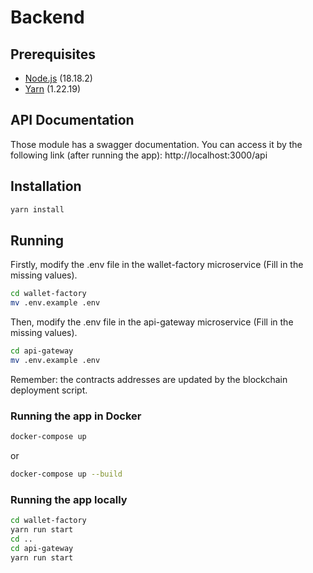 # Backend

## Prerequisites

* [Node.js](https://nodejs.org/en/) (18.18.2)
* [Yarn](https://yarnpkg.com/) (1.22.19)

## API Documentation
Those module has a swagger documentation. You can access it by the following link (after running the app):
http://localhost:3000/api

## Installation

```bash
yarn install
```

## Running
Firstly, modify the .env file in the wallet-factory microservice (Fill in the missing values).
```bash
cd wallet-factory
mv .env.example .env
```
Then, modify the .env file in the api-gateway microservice (Fill in the missing values).
```bash
cd api-gateway
mv .env.example .env
```

Remember: the contracts addresses are updated by the blockchain deployment script.

### Running the app in Docker

```bash
docker-compose up 
```
or 
```bash
docker-compose up --build
```
 ### Running the app locally

```bash
cd wallet-factory
yarn run start
cd ..
cd api-gateway
yarn run start
```
